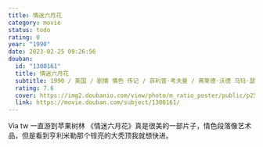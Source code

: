 ```yaml
---
title: 情迷六月花
category: movie
status: todo
rating: 0
year: "1990"
date: 2023-02-25 09:26:56
douban:
  id: "1300161"
  title: 情迷六月花
  subtitle: 1990 / 美国 / 剧情 情色 传记 / 菲利普·考夫曼 / 弗莱德·沃德 乌玛·瑟曼
  rating: 7.6
  cover: https://img2.doubanio.com/view/photo/m_ratio_poster/public/p2531737113.jpg
  link: https://movie.douban.com/subject/1300161/
---
```


Via tw  一直游到苹果树林 《情迷六月花》真是很美的一部片子，情色段落像艺术品，但是看到亨利米勒那个锃亮的大秃顶我就想快进。
